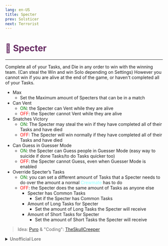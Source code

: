```yaml
---
lang: en-US
title: Specter
prev: Solsticer
next: Terrorist
---
```


# <font color="#662962">👻 <b>Specter</b></font> <Badge text="Chaos" type="tip" vertical="middle"/>
---

Complete all of your Tasks, and Die in any order to win with the winning team. (Can steal the Win and win Solo depending on Settings) 
However you cannot win if you are alive at the end of the game, or haven't completed all of your Tasks.
* Max
  * Set the Maximum amount of Specters that can be in a match
* Can Vent
  * <font color=green>ON</font>: the Specter can Vent while they are alive
  * <font color=red>OFF</font>: the Specter cannot Vent while they are alive
* Snatches Victory
  * <font color=green>ON</font>: The Specter may steal the win if they have completed all of their Tasks and have died
  * <font color=red>OFF</font>: The Specter will win normally if they have completed all of their Tasks and have died
* Can Guess in Guesser Mode
  * <font color=green>ON</font>: the Specter can Guess people in Guesser Mode (easy way to suicide if done Tasks/to do Tasks quicker too)
  * <font color=red>OFF</font>: the Specter cannot Guess, even when Guesser Mode is enabled
* Override Specter’s Tasks
  * <font color=green>ON</font>: you can set a different amount of Tasks that a Specter needs to do over the amount a normal <font color=#8cffff>Crewmate</font> has to do
  * <font color=red>OFF</font>: the Specter does the same amount of Tasks as anyone else
    * Specter has Common Tasks
      * Set if the Specter has Common Tasks
    * Amount of Long Tasks for Specter
      * Set the amount of Long Tasks the Specter will receive
    * Amount of Short Tasks for Specter
      * Set the amount of Short Tasks the Specter will receive

> Idea: [Pyro](#) & "Coding": [TheSkullCreeper](https://github.com/Loonie-Toons)

<details>
<summary><b><font color=gray>Unofficial Lore</font></b></summary>

“Life is amazing if you greet it with open arms”
 
She only have one missio

 and she will do anything to fulfill it, they say when a ghost focus on a goal well enough they could come back to finished so they’re soul could rest in peace, well she was one of the first ones, they were just a regular crewmate, had a great job, had an amazing  life, a lot of friends and a loving husband, too bad she wouldn’t ever seen him again
 
She was an amazing crewmate and was promoted to be an engineer meaning she could use the vents for her advantage and it really did, because she was highly known to able to finished her task at a high speed, most people sometimes don’t like her for just finishing her task and doing semi stupid decisions so she could go back into doing it
 
But it was gonna be her 1000th streak so she pulled every trick in her book, all of the tips and shortcuts to finished it but because of this she missed some important evidence and information for the impostors like everyone the goes in electrical dies, she didn’t care she had 3 tasks there and will do anything to do it, then she came face to face with the impostor and while doing her task she got stabbed in the back, she was so close she can’t die now she must do the task, and she did before she died she completed it and with one more smile she finally died and rest in peace
 
The impostors won but while looking at the results of the mission, something was off it says impostors won but at the bottom it also says +Specter, know one knew who was the Specter but all they knew she apparently also won
 
Months later
 
Sci: Are you ready for this, we don’t really know if this would work
 
ALT: YEAH, LET ER RIP, or I could say let me rip
3, 2, 1
 
Spec: Wait what, what happened why is there a dead guy beside me
Sci: Greetings Specter don’t worry about him, we could used someone with your determination

> Submitted by: Pikmin 6(No.1TrickJestershipper)
</details>